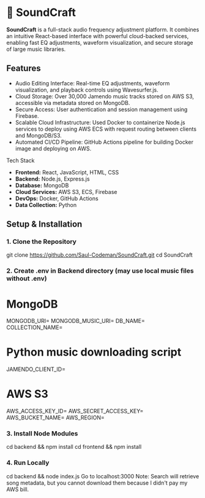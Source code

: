 # 🎵 SoundCraft
**SoundCraft** is a full-stack audio frequency adjustment platform. It combines an intuitive React-based interface with powerful cloud-backed services, enabling fast EQ adjustments, waveform visualization, and secure storage of large music libraries.

## Features
- Audio Editing Interface: Real-time EQ adjustments, waveform visualization, and playback controls using Wavesurfer.js.
- Cloud Storage: Over 30,000 Jamendo music tracks stored on AWS S3, accessible via metadata stored on MongoDB.
- Secure Access: User authentication and session management using Firebase.
- Scalable Cloud Infrastructure: Used Docker to containerize Node.js services to deploy using AWS ECS with request routing between clients and MongoDB/S3.
- Automated CI/CD Pipeline: GitHub Actions pipeline for building Docker image and deploying on AWS.

Tech Stack
- **Frontend:** React, JavaScript, HTML, CSS
- **Backend:** Node.js, Express.js
- **Database:** MongoDB
- **Cloud Services:** AWS S3, ECS, Firebase
- **DevOps:** Docker, GitHub Actions
- **Data Collection:** Python

## Setup & Installation

### 1. Clone the Repository
git clone https://github.com/Saul-Codeman/SoundCraft.git
cd SoundCraft

### 2. Create .env in Backend directory (may use local music files without .env)
# MongoDB
MONGODB_URI=
MONGODB_MUSIC_URI=
DB_NAME=
COLLECTION_NAME=
# Python music downloading script
JAMENDO_CLIENT_ID=
# AWS S3
AWS_ACCESS_KEY_ID=
AWS_SECRET_ACCESS_KEY=
AWS_BUCKET_NAME=
AWS_REGION=

### 3. Install Node Modules
cd backend && npm install
cd frontend && npm install

### 4. Run Locally
cd backend && node index.js
Go to localhost:3000
Note: Search will retrieve song metadata, but you cannot download them because I didn't pay my AWS bill.